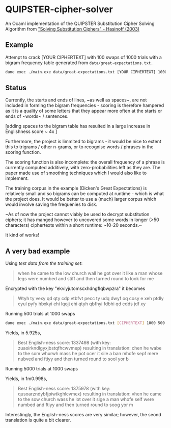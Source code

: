 # QUIPSTER-cipher-solver

An Ocaml implementation of the QUIPSTER Substitution Cipher Solving Algorithm from ["Solving Substitution Ciphers" - Hasinoff (2003)](https://people.csail.mit.edu/hasinoff/pubs/hasinoff-quipster-2003.pdf)

## Example

Attempt to crack [YOUR CIPHERTEXT] with 100 swaps of 1000 trials with a bigram frequency table generated from `data/great-expectations.txt.`

```sh
dune exec ./main.exe data/great-expectations.txt [YOUR CIPHERTEXT] 1000 100
```

## Status

Currently, the starts and ends of lines, ~as well as spaces~, are not included in forming the bigram frequencies - scoring is therefore hampered as it is a quality of some letters that they appear more often at the starts or ends of ~words~ / sentences.

[adding spaces to the bigram table has resulted in a large increase in Englishness score ~ 4x ]

Furthermore, the project is limmited to bigrams - it would be nice to extent this to trigrams / other n-grams, or to recognise words / phrases in the scoring function.

The scoring function is also incomplete: the overall frequency of a phrase is currently computed additively, with zero-probabilities left as they are. The paper made use of smoothing techniques which I would also like to implement.

The training corpus in the example (Dicken's Great Expectations) is relatively small and so bigrams can be computed at runtime - which is what the project does. It would be better to use a (much) larger corpus which would involve saving the frequenies to disk.

~As of now the project cannot viably be used to decrypt substitution ciphers; it has manged however to uncovered some words in longer (>50 characters) ciphertexts within a short runtime: ~10-20 seconds.~

It kind of works!

## A very bad example

Using *test data from the training set*: 

> when he came to the low church wall he got over it like a man whose
> legs were numbed and stiff and then turned round to look for me

Encrypted with the key "ekviyjutomscxhdngflqbwpzra" it becomes

> Wtyh ty vexy qd qty cdp vtbfvt pecc ty udq dwyf oq cosy e xeh ptdly 
> cyul pyfy hbxkyi ehi lqojj ehi qtyh qbfhyi fdbhi qd cdds jdf xy

Running 500 trials at 1000 swaps 

```sh
dune exec ./main.exe data/great-expectations.txt [CIPHERTEXT] 1000 500
```

Yields, in 5.925s,

> Best English-ness score: 1337498
>  (with key: zuaoirkndlgyxjbstqfhcwvmep)
> resulting in translation:
> chen he wabe to the som whurwh mass he pot ocer it sile a ban mhofe 
> sepf mere nubved and ftiyy and then turned round to sool yor b 

Running 5000 trials at 1000 swaps

Yields, in 1m0.998s,

> Best English-ness score: 1375978
> (with key: qusoarzndybfjpiwtkghlcvmex)
> resulting in translation:
> vhen he came to the sow church wass he lot over it sige a man whofe 
> self were numbed and ftiyy and then turned round to soog yor m 

Interestingly, the English-ness scores are very similar; however, the seond translation is quite a bit clearer.
